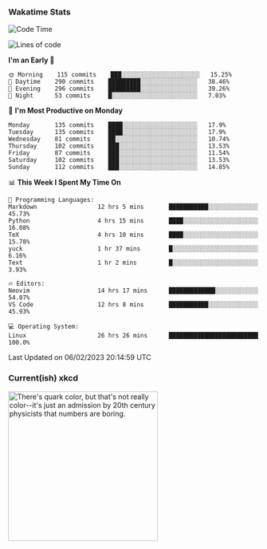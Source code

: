 ### Wakatime Stats
<!--START_SECTION:waka-->
![Code Time](http://img.shields.io/badge/Code%20Time-1%2C420%20hrs%2033%20mins-blue)

![Lines of code](https://img.shields.io/badge/From%20Hello%20World%20I%27ve%20Written-358%20Thousand%20lines%20of%20code-blue)

**I'm an Early 🐤** 

```text
🌞 Morning    115 commits    ███░░░░░░░░░░░░░░░░░░░░░░   15.25% 
🌆 Daytime    290 commits    █████████░░░░░░░░░░░░░░░░   38.46% 
🌃 Evening    296 commits    █████████░░░░░░░░░░░░░░░░   39.26% 
🌙 Night      53 commits     █░░░░░░░░░░░░░░░░░░░░░░░░   7.03%

```
📅 **I'm Most Productive on Monday** 

```text
Monday       135 commits    ████░░░░░░░░░░░░░░░░░░░░░   17.9% 
Tuesday      135 commits    ████░░░░░░░░░░░░░░░░░░░░░   17.9% 
Wednesday    81 commits     ██░░░░░░░░░░░░░░░░░░░░░░░   10.74% 
Thursday     102 commits    ███░░░░░░░░░░░░░░░░░░░░░░   13.53% 
Friday       87 commits     ███░░░░░░░░░░░░░░░░░░░░░░   11.54% 
Saturday     102 commits    ███░░░░░░░░░░░░░░░░░░░░░░   13.53% 
Sunday       112 commits    ███░░░░░░░░░░░░░░░░░░░░░░   14.85%

```


📊 **This Week I Spent My Time On** 

```text
💬 Programming Languages: 
Markdown                 12 hrs 5 mins       ███████████░░░░░░░░░░░░░░   45.73% 
Python                   4 hrs 15 mins       ████░░░░░░░░░░░░░░░░░░░░░   16.08% 
TeX                      4 hrs 10 mins       ████░░░░░░░░░░░░░░░░░░░░░   15.78% 
yuck                     1 hr 37 mins        █░░░░░░░░░░░░░░░░░░░░░░░░   6.16% 
Text                     1 hr 2 mins         █░░░░░░░░░░░░░░░░░░░░░░░░   3.93%

🔥 Editors: 
Neovim                   14 hrs 17 mins      █████████████░░░░░░░░░░░░   54.07% 
VS Code                  12 hrs 8 mins       ███████████░░░░░░░░░░░░░░   45.93%

💻 Operating System: 
Linux                    26 hrs 26 mins      █████████████████████████   100.0%

```


 Last Updated on 06/02/2023 20:14:59 UTC
<!--END_SECTION:waka-->

### Current(ish) xkcd
<a id="xkcd-a" title="There's quark color, but that's not really color--it's just an admission by 20th century physicists that numbers are boring." href="https://www.xkcd.com" target="_blank">
        <img align="center" id="xkcd-img" src="https://imgs.xkcd.com/comics/electron_color.png" alt="There's quark color, but that's not really color--it's just an admission by 20th century physicists that numbers are boring." height=300 />
</a>
